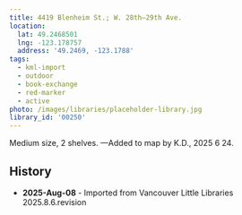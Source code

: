 ```yaml
---
title: 4419 Blenheim St.; W. 28th—29th Ave.
location:
  lat: 49.2468501
  lng: -123.178757
  address: '49.2469, -123.1788'
tags:
  - kml-import
  - outdoor
  - book-exchange
  - red-marker
  - active
photo: /images/libraries/placeholder-library.jpg
library_id: '00250'
---
```

Medium size, 2 shelves.
—Added to map by K.D., 2025 6 24.

## History
- **2025-Aug-08** - Imported from Vancouver Little Libraries 2025.8.6.revision
